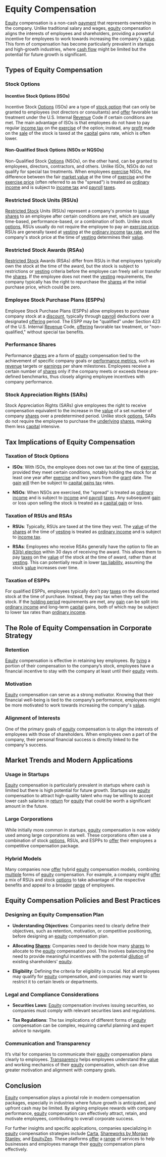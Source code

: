 # Equity Compensation

[Equity](../e/equity.md) compensation is a non-cash [payment](../p/payment.md) that represents ownership in the company. Unlike traditional salary and wages, [equity](../e/equity.md) compensation aligns the interests of employees and shareholders, providing a powerful incentive for employees to work towards increasing the company's [value](../v/value.md). This form of compensation has become particularly prevalent in startups and high-growth industries, where [cash flow](../c/cash_flow.md) might be limited but the potential for future growth is significant.

## Types of Equity Compensation

### Stock Options

#### Incentive Stock Options (ISOs)

Incentive Stock [Options](../o/options.md) (ISOs) are a type of [stock option](../s/stock_option.md) that can only be granted to employees (not directors or consultants) and [offer](../o/offer.md) favorable tax treatment under the U.S. Internal [Revenue](../r/revenue.md) Code if certain conditions are met. The main advantage of ISOs is that employees do not have to pay regular [income tax](../i/income_tax.md) on the [exercise](../e/exercise.md) of the option; instead, any [profit](../p/profit.md) made on the [sale](../s/sale.md) of the stock is taxed at the [capital](../c/capital.md) gains rate, which is often lower.

#### Non-Qualified Stock Options (NSOs or NQSOs)

Non-Qualified Stock [Options](../o/options.md) (NSOs), on the other hand, can be granted to employees, directors, contractors, and others. Unlike ISOs, NSOs do not qualify for special tax treatments. When employees [exercise](../e/exercise.md) NSOs, the difference between the fair [market value](../m/market_value.md) at the time of [exercise](../e/exercise.md) and the [exercise price](../e/excersise_price.md) (often referred to as the "spread") is treated as [ordinary income](../o/ordinary_income.md) and is subject to [income tax](../i/income_tax.md) and [payroll](../p/payroll.md) [taxes](../t/taxes.md).

### Restricted Stock Units (RSUs)

[Restricted Stock](../r/restricted_stock.md) Units (RSUs) represent a company's promise to [issue](../i/issue.md) [shares](../s/shares.md) to an employee after certain conditions are met, which are usually time-based, performance-based, or a combination of both. Unlike stock [options](../o/options.md), RSUs usually do not require the employee to pay an [exercise price](../e/excersise_price.md). RSUs are generally taxed at [vesting](../v/vesting.md) at the [ordinary income](../o/ordinary_income.md) [tax rate](../t/tax_rate.md), and the company's stock price at the time of [vesting](../v/vesting.md) determines their [value](../v/value.md).

### Restricted Stock Awards (RSAs)

[Restricted Stock](../r/restricted_stock.md) Awards (RSAs) differ from RSUs in that employees typically own the stock at the time of the award, but the stock is subject to restrictions or [vesting](../v/vesting.md) criteria before the employee can freely sell or transfer the [shares](../s/shares.md). If the employee does not meet the [vesting](../v/vesting.md) requirements, the company typically has the right to repurchase the [shares](../s/shares.md) at the initial purchase price, which could be zero.

### Employee Stock Purchase Plans (ESPPs)

Employee Stock Purchase Plans (ESPPs) allow employees to purchase company stock at a [discount](../d/discount.md), typically through [payroll](../p/payroll.md) deductions over a designated [offering](../o/offering.md) period. The ESPP may be "qualified" under Section 423 of the U.S. Internal [Revenue](../r/revenue.md) Code, [offering](../o/offering.md) favorable tax treatment, or "non-qualified," without special tax benefits.

### Performance Shares

Performance [shares](../s/shares.md) are a form of [equity](../e/equity.md) compensation tied to the achievement of specific company goals or [performance metrics](../p/performance_metrics.md), such as [revenue](../r/revenue.md) targets or [earnings](../e/earnings.md) per share milestones. Employees receive a certain number of [shares](../s/shares.md) only if the company meets or exceeds these pre-defined benchmarks, thus closely aligning employee incentives with company performance.

### Stock Appreciation Rights (SARs)

Stock Appreciation Rights (SARs) give employees the right to receive compensation equivalent to the increase in the [value](../v/value.md) of a set number of company [shares](../s/shares.md) over a predetermined period. Unlike stock [options](../o/options.md), SARs do not require the employee to purchase the [underlying](../u/underlying.md) [shares](../s/shares.md), making them less [capital](../c/capital.md) intensive.

## Tax Implications of Equity Compensation

### Taxation of Stock Options

- **ISOs**: With ISOs, the employee does not owe tax at the time of [exercise](../e/exercise.md), provided they meet certain conditions, notably holding the stock for at least one year after [exercise](../e/exercise.md) and two years from the [grant](../g/grant.md) date. The [gain](../g/gain.md) [will](../w/will.md) then be subject to [capital gains tax](../c/capital_gains_tax.md) rates.
  
- **NSOs**: When NSOs are exercised, the "spread" is treated as [ordinary income](../o/ordinary_income.md) and is subject to [income](../i/income.md) and [payroll](../p/payroll.md) [taxes](../t/taxes.md). Any subsequent [gain](../g/gain.md) or loss upon selling the stock is treated as a [capital gain](../c/capital_gain.md) or loss.

### Taxation of RSUs and RSAs

- **RSUs**: Typically, RSUs are taxed at the time they vest. The [value](../v/value.md) of the [shares](../s/shares.md) at the time of [vesting](../v/vesting.md) is treated as [ordinary income](../o/ordinary_income.md) and is subject to [income tax](../i/income_tax.md).
  
- **RSAs**: Employees who receive RSAs generally have the option to file an [83(b) election](../1/83(b)_election.md) within 30 days of receiving the award. This allows them to pay [taxes](../t/taxes.md) on the [value](../v/value.md) of the stock at the time of award, rather than at [vesting](../v/vesting.md). This can potentially result in lower [tax liability](../t/tax_liability.md), assuming the stock [value](../v/value.md) increases over time.

### Taxation of ESPPs

For qualified ESPPs, employees typically don't pay [taxes](../t/taxes.md) on the discounted stock at the time of purchase. Instead, they pay tax when they sell the stock. If the [holding period](../h/holding_period.md) requirements are met, any [gain](../g/gain.md) can be split into [ordinary income](../o/ordinary_income.md) and long-term [capital](../c/capital.md) gains, both of which may be subject to lower tax rates than [ordinary income](../o/ordinary_income.md).

## The Role of Equity Compensation in Corporate Strategy

### Retention

[Equity](../e/equity.md) compensation is effective in retaining key employees. By [tying](../t/tying.md) a portion of their compensation to the company’s stock, employees have a financial incentive to stay with the company at least until their [equity](../e/equity.md) vests.

### Motivation

[Equity](../e/equity.md) compensation can serve as a strong motivator. Knowing that their financial well-being is tied to the company’s performance, employees might be more motivated to work towards increasing the company's [value](../v/value.md).

### Alignment of Interests

One of the primary goals of [equity](../e/equity.md) compensation is to align the interests of employees with those of shareholders. When employees own a part of the company, their personal financial success is directly linked to the company's success.

## Market Trends and Modern Applications

### Usage in Startups

[Equity](../e/equity.md) compensation is particularly prevalent in startups where cash is limited but there is high potential for future growth. Startups use [equity](../e/equity.md) compensation to attract high-quality talent who may be willing to accept lower cash salaries in [return](../r/return.md) for [equity](../e/equity.md) that could be worth a significant amount in the future.

### Large Corporations

While initially more common in startups, [equity](../e/equity.md) compensation is now widely used among large corporations as well. These corporations often use a combination of stock [options](../o/options.md), RSUs, and ESPPs to [offer](../o/offer.md) their employees a competitive compensation package.

### Hybrid Models

Many companies now [offer](../o/offer.md) hybrid [equity](../e/equity.md) compensation models, combining [multiple](../m/multiple.md) forms of [equity](../e/equity.md) compensation. For example, a company might [offer](../o/offer.md) a mix of RSUs and stock [options](../o/options.md) to take advantage of the respective benefits and appeal to a broader [range](../r/range.md) of employees.

## Equity Compensation Policies and Best Practices

### Designing an Equity Compensation Plan

- **Understanding Objectives**: Companies need to clearly define their objectives, such as retention, motivation, or competitive positioning, before designing an [equity](../e/equity.md) compensation plan.
  
- **Allocating [Shares](../s/shares.md)**: Companies need to decide how many [shares](../s/shares.md) to allocate to the [equity](../e/equity.md) compensation pool. This involves balancing the need to provide meaningful incentives with the potential [dilution](../d/dilution.md) of existing shareholders' [equity](../e/equity.md).
  
- **Eligibility**: Defining the criteria for eligibility is crucial. Not all employees may qualify for [equity](../e/equity.md) compensation, and companies may want to restrict it to certain levels or departments.

### Legal and Compliance Considerations

- **Securities Laws**: [Equity](../e/equity.md) compensation involves issuing securities, so companies must comply with relevant securities laws and regulations.
  
- **Tax Regulations**: The tax implications of different forms of [equity](../e/equity.md) compensation can be complex, requiring careful planning and expert advice to navigate.

### Communication and Transparency

It’s vital for companies to communicate their [equity](../e/equity.md) compensation plans clearly to employees. [Transparency](../t/transparency.md) helps employees understand the [value](../v/value.md) and working mechanics of their [equity](../e/equity.md) compensation, which can drive greater motivation and alignment with company goals.

## Conclusion

[Equity](../e/equity.md) compensation plays a pivotal role in modern compensation packages, especially in industries where future growth is anticipated, and upfront cash may be limited. By aligning employee rewards with company performance, [equity](../e/equity.md) compensation can effectively attract, retain, and motivate employees, contributing to overall corporate success.

For further insights and specific applications, companies specializing in [equity](../e/equity.md) compensation strategies include [Carta](https://carta.com/), [Shareworks by Morgan Stanley](https://www.shareworks.com/), and [EquityZen](https://equityzen.com/). These platforms [offer](../o/offer.md) a [range](../r/range.md) of services to help businesses and employees manage their [equity](../e/equity.md) compensation plans effectively.